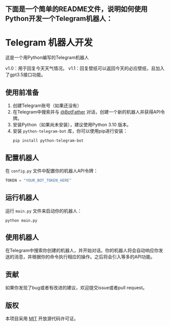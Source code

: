 ## 下面是一个简单的README文件，说明如何使用Python开发一个Telegram机器人：

# Telegram 机器人开发

这是一个用Python编写的Telegram机器人

v1.0：用于回复今天天气情况。
v1.1：回复壁纸可以返回今天的必应壁纸，且加入了gpt3.5接口功能。

## 使用前准备

1. 创建Telegram账号（如果还没有）
2. 在Telegram中搜索并与 [@BotFather](https://telegram.me/BotFather) 对话，创建一个新的机器人并获得API令牌。
3. 安装Python（如果尚未安装），建议使用Python 3.10 版本。
4. 安装 `python-telegram-bot` 库，你可以使用pip进行安装：
   ```
   pip install python-telegram-bot
   ```

## 配置机器人

在 `config.py` 文件中配置你的机器人API令牌：

```python
TOKEN = "YOUR_BOT_TOKEN_HERE"
```

## 运行机器人

运行 `main.py` 文件来启动你的机器人：

```
python main.py
```

## 使用机器人

在Telegram中搜索你创建的机器人，并开始对话。你的机器人将会自动响应你发送的消息，并根据你的命令执行相应的操作。之后将会引入等多的API功能。

## 贡献

如果你发现了bug或者有改进的建议，欢迎提交issue或者pull request。

## 版权

本项目采用 [MIT](LICENSE) 开放源代码许可证。
